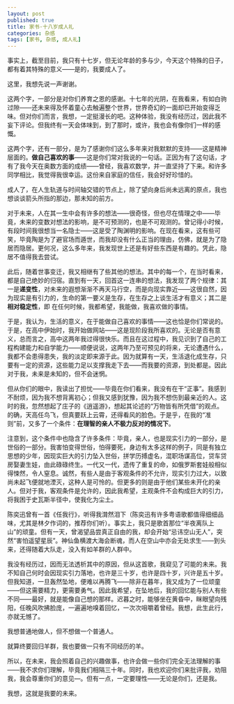 ```yaml
---
layout: post
published: true
title: 家书·十八岁成人礼
categories: 杂感
tags: [家书, 杂感, 成人礼]
---
```


事实上，截至目前，我只有十七岁，但无论年龄的多与少，今天这个特殊的日子，都有着其特殊的意义——是的，我要成人了。

这里，我想先说一声谢谢。

<!-- more -->

这两个字，一部分是对你们养育之恩的感谢。十七年的光阴，在我看来，有如白驹过隙——还未来得及怀着童心去触遍整个世界，世界奇幻的一面却已开始变得乏味。但对你们而言，我想，一定挺漫长的吧。这种体验，我没有经历过，因此我不妄下评论。但我终有一天会体味到，到了那时，或许，我也会有像你们一样的感慨。

这两个字，还有一部分，是为了感谢你们这么多年来对我默默的支持——这是精神层面的。**做自己喜欢的事**——这是你们常对我说的一句话。正因为有了这句话，才有了我今天在奥数方面的成绩——曾经，我喜欢数学，并一直坚持了下来。和许多同学相比，我觉得我很幸运。这份来自家庭的信任，我会好好珍惜的。

成人了，在人生轨道与时间轴交错的节点上，除了望向身后尚未远离的原点，我也想谈谈箭头所指的那边，那未知的前方。

对于未来，人在其一生中会有许多的想法——很奇怪，但也尽在情理之中——毕竟，未来的变数对想法的影响，是不可预测的，也是不可观测的。曾记得小时候，有段时间我很想当一名隐士——这是受了陶渊明的影响。在现在看来，这有些可笑，毕竟陶是为了避官场而遁世，而我却没有什么正当的理由，仿佛，就是为了隐居而隐居。更何况，这么多年来，我发现世上还是有好些东西是有趣的。凭此，隐居不值得我去尝试。

此后，随着世事变迁，我又相继有了些其他的想法。其中的每一个，在当时看来，都是自己绝妙的归宿。直到有一天，回首这一连串的想法，我发现了两个规律：其一是**递变性**，对未来的遐想渐渐不再天马行空，而是向现实靠近——这很自然，因为现实是有引力的，生命的第一要义是生存，在生存之上谈生活才有意义；其二是**相对稳定性**，即 在任何时候，我都希望，我能做，我喜欢做的事情。

于是，我认为，生活的意义，在于能做自己喜欢的事情——这也恰是你们常说的。于是，在高中伊始时，我开始做网站——这是现阶段我所喜欢的。无论是否有意义，总而言之，高中这两年我过得很快乐。而且在这过程中，我见识到了自己的工程构建能力和自学能力——顺便说说，这两年乃至可预见的将来，无论遭遇什么，我都不会患得患失，我的淡定即来源于此。因为就算有一天，生活退化成生存，只要有一定的资源，这些能力足以支撑我走下去——而我要的资源，到处都是。因此对于我，未来是未知的，但不会迷惘。

但从你们的眼中，我读出了担忧——毕竟在你们看来，我没有在干“正事”。我感到不耐烦，因为我不想背离初心；但我又感到犹豫，因为我不想伤到最亲近的人。这时的我，忽然想起了庄子的《逍遥游》，想起其论述的“万物皆有所凭借”的观点。的确，天高任鸟飞，但真要跃上云霄，还得看风的脸色。于是乎，在我的“准则”前，又多了一个条件：**在理智的亲人不极力反对的情况下**。

注意到，这个条件中也隐含了许多条件：毕竟，亲人，也是现实引力的一部分，是世俗的一部分。我害怕变得世俗，怕得要死，身边有太多这样的例子，同是有独立思想的少年，因现实巨大的引力坠入世俗，拼学历搏虚名，混职场谋高位，贷车贷房娶妻生娃，由此碌碌终生。一代又一代，遗传了重复的命，如俄罗斯套娃般相似得悚然，令人窒息。诚然，有些人是由于客观条件的不允许，现实引力过大，以致尚未起飞便就地湮灭，这种人是可怜的。但更多的则是由于他们某些未开化的亲人。但对于我，客观条件是允许的，因此我希望，主观条件不会构成巨大的引力，将我困于史瓦斯半径中，使我化为尘土。

陈奕迅曾有一首《任我行》，听得我潸然泪下（陈奕迅有许多粤语歌都值得细细品味，尤其是林夕作词的，推荐你们听）。事实上，我只是歌首那位“半夜离队上山”的顽童。但有一天，曾渴望品尝真正自由的我，却会开始“忌讳空山无人”，突然“害怕遥望星辰”。神仙鱼横渡大海会断魂，而人在空山中亦会无处求生——到头来，还得随着大队走，没入有如羊群的人群中。

我没有经历过，因而无法透析其中的原因，但从这首歌，我窥见了可能的未来。我不知自己何时会因现实引力落地，也许是三十岁，也许是四十岁，兴许是五十岁。但我知道，一旦轰然坠地，便难以再腾飞——除非在暮年，我又成为了一位顽童——但这需要精力，更需要勇气。因此我希望，在坠地后，我的回忆能与别人有些不同——最好，就是能像自己想的那样。迟暮之时，能够坐在黄昏中，眯眼望向残阳，任晚风吹拂脸庞，一遍遍地嗅着回忆，一次次咀嚼着曾经。我想，此生此行，亦就无憾了。

我想普通地做人，但不想做一个普通人。

就算终要回归羊群，我也要做一只有不同经历的羊。

所以，在未来，我会照着自己的兴趣做事，也许会做一些你们完全无法理解的事——我不求你们理解，毕竟我们相隔三十年。同时，我也欢迎你们来批评我，劝阻我，我会尊重你们的意见—。但有一点，一定要理性——无论是你们，还是我。

我想，这就是我要的未来。